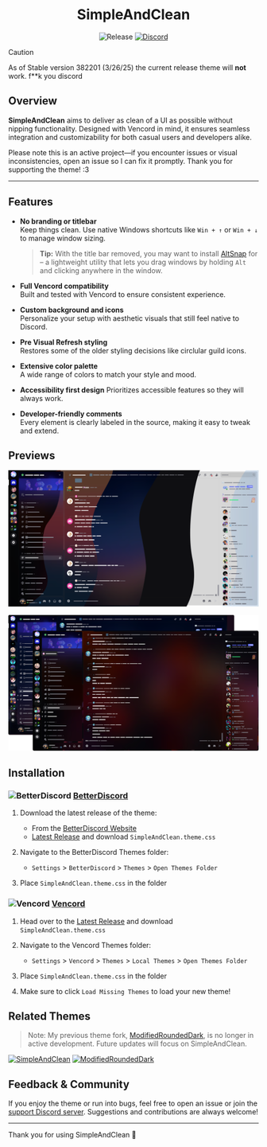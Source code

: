 <div align="center">
<h1>SimpleAndClean</h1>

![Release](https://img.shields.io/github/release/akrossu/SimpleAndClean?logo=github&include_prereleases=&sort=semver&color=62b061&style=flat-square) [![Discord](https://img.shields.io/discord/344266404993826817?logo=discord&logoColor=white&label=discord&color=7289DA&style=flat-square)](https://discord.gg/ANgfZVa)

</div>

> [!CAUTION]
> As of Stable version 382201 (3/26/25) the current release theme will **not** work. f**k you discord

## Overview

**SimpleAndClean** aims to deliver as clean of a UI as possible without nipping functionality. Designed with Vencord in mind, it ensures seamless integration and customizability for both casual users and developers alike.

Please note this is an active project—if you encounter issues or visual inconsistencies, open an issue so I can fix it promptly. Thank you for supporting the theme! :3

---

## Features

- **No branding or titlebar**  
  Keep things clean. Use native Windows shortcuts like `Win + ↑` or `Win + ↓` to manage window sizing.
  > **Tip:** With the title bar removed, you may want to install [AltSnap](https://github.com/RafaelBergson/AltSnap) for – a lightweight utility that lets you drag windows by holding `Alt` and clicking anywhere in the window.

- **Full Vencord compatibility**  
  Built and tested with Vencord to ensure consistent experience.

- **Custom background and icons**  
  Personalize your setup with aesthetic visuals that still feel native to Discord.
  
- **Pre Visual Refresh styling**  
  Restores some of the older styling decisions like circlular guild icons.
  
- **Extensive color palette**  
  A wide range of colors to match your style and mood.

- **Accessibility first design**
  Prioritizes accessible features so they will always work.

- **Developer-friendly comments**  
  Every element is clearly labeled in the source, making it easy to tweak and extend.

## Previews

![Banner](https://github.com/akrossu/SimpleAndClean/blob/main/src/resources/preview1.png?raw=true)

![subBanner](https://github.com/akrossu/SimpleAndClean/blob/main/src/resources/preview2.png?raw=true)

## Installation


### ![BetterDiscord](https://camo.githubusercontent.com/7d1f99fb97e9ddfc29029b00bed5b0e72f659aa321a8745c60c382e26ee67c35/68747470733a2f2f646973636f72642d657874656e73696f6e732e6769746875622e696f2f6173736574732f69636f6e732f626574746572646973636f72642e706e67) [BetterDiscord](https://betterdiscord.app/)

1. Download the latest release of the theme:
    - From the [BetterDiscord Website](https://betterdiscord.app/theme/)
    - [Latest Release](https://github.com/akrossu/SimpleAndClean/releases) and download `SimpleAndClean.theme.css`

2. Navigate to the BetterDiscord Themes folder:
    - `Settings` > `BetterDiscord` > `Themes` > `Open Themes Folder`

3. Place `SimpleAndClean.theme.css` in the folder

### ![Vencord](https://camo.githubusercontent.com/a8c728c8a3c92c7ac59e8c811da0e9a00513661c22f6fa4419ed4fbad662cc30/68747470733a2f2f646973636f72642d657874656e73696f6e732e6769746875622e696f2f6173736574732f69636f6e732f76656e636f72642e676966) [Vencord](https://vencord.dev/)

1. Head over to the [Latest Release](https://github.com/akrossu/SimpleAndClean/releases) and download `SimpleAndClean.theme.css`

2. Navigate to the Vencord Themes folder:
    - `Settings` > `Vencord` > `Themes` > `Local Themes` > `Open Themes Folder`

3. Place `SimpleAndClean.theme.css` in the folder

4. Make sure to click `Load Missing Themes` to load your new theme!

## Related Themes

> Note: My previous theme fork, [ModifiedRoundedDark](https://github.com/akrossu/ModifiedRoundedDark), is no longer in active development. Future updates will focus on SimpleAndClean.

[![SimpleAndClean](https://github-readme-stats.vercel.app/api/pin/?username=akrossu&repo=SimpleAndClean&bg_color=1B1D23&title_color=FFFFFF&text_color=AAAAAA&icon_color=D68881&hide_border=true)](https://github.com/akrossu/SimpleAndClean) [![ModifiedRoundedDark](https://github-readme-stats.vercel.app/api/pin/?username=akrossu&repo=modifiedroundeddark&bg_color=1B1D23&title_color=FFFFFF&text_color=AAAAAA&icon_color=D68881&hide_border=true)](https://github.com/akrossu/ModifiedRoundedDark)

## Feedback & Community

If you enjoy the theme or run into bugs, feel free to open an issue or join the [support Discord server](https://discord.gg/ANgfZVa). Suggestions and contributions are always welcome!

---

Thank you for using SimpleAndClean 💚
